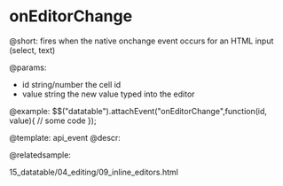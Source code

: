 onEditorChange
=============

@short:
	fires when the native onchange event occurs for an HTML input (select, text)

@params:

- id		string/number		the cell id
- value		string				the new value typed into the editor

@example:
$$("datatable").attachEvent("onEditorChange",function(id, value){
	// some code
});

@template:	api_event
@descr:

@relatedsample:

15_datatable/04_editing/09_inline_editors.html
